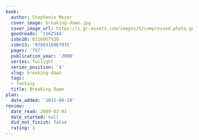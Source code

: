 ```yaml
---
book:
  author: Stephenie Meyer
  cover_image: breaking-dawn.jpg
  cover_image_url: https://i.gr-assets.com/images/S/compressed.photo.goodreads.com/books/1442776569l/1162544._SY475_.jpg
  goodreads: '1162544'
  isbn10: 0316067938
  isbn13: '9780316067935'
  pages: '757'
  publication_year: '2008'
  series: Twilight
  series_position: '4'
  slug: breaking-dawn
  tags:
  - fantasy
  title: Breaking Dawn
plan:
  date_added: '2015-06-28'
review:
  date_read: 2009-02-01
  date_started: null
  did_not_finish: false
  rating: 1
---
```

